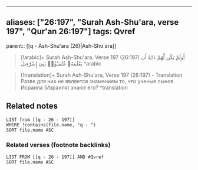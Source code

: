 
---
aliases: ["26:197", "Surah Ash-Shu'ara, verse 197", "Qur'an 26:197"]
tags: Qvref
---

parent:: [[q - Ash-Shu'ara (26)|Ash-Shu'ara]]

> [!arabic]+ Surah Ash-Shu'ara, Verse 197 (26:197)
> <span class="quran-arabic">أَوَلَمْ يَكُن لَّهُمْ ءَايَةً أَن يَعْلَمَهُۥ عُلَمَـٰٓؤُا۟ بَنِىٓ إِسْرَٰٓءِيلَ</span>
^arabic

> [!translation]+ Surah Ash-Shu'ara, Verse 197 (26:197) - Translation
> Разве для них не является знамением то, что ученые сынов Исраила (Израиля) знают его?
^translation



## Related notes
```dataview
LIST from [[q - 26 - 197]]
WHERE !contains(file.name, "q - ")
SORT file.name ASC
```

### Related verses (footnote backlinks)
```dataview
LIST FROM [[q - 26 - 197]] AND #Qvref
SORT file.name ASC
```

